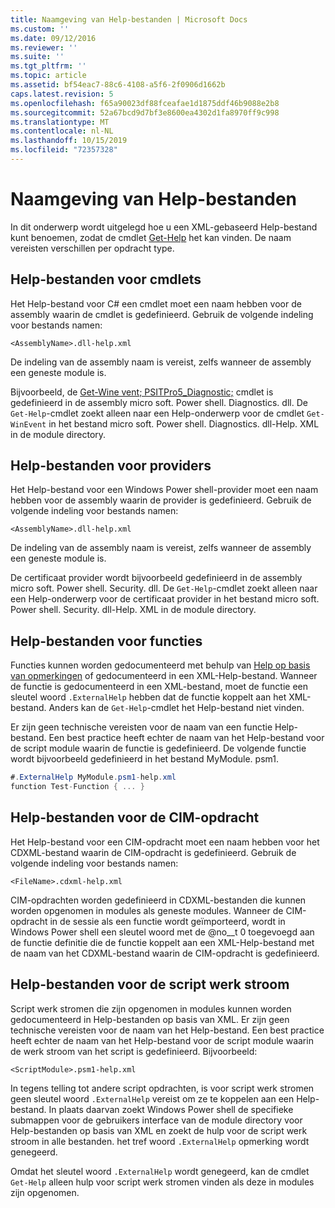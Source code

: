 ```yaml
---
title: Naamgeving van Help-bestanden | Microsoft Docs
ms.custom: ''
ms.date: 09/12/2016
ms.reviewer: ''
ms.suite: ''
ms.tgt_pltfrm: ''
ms.topic: article
ms.assetid: bf54eac7-88c6-4108-a5f6-2f0906d1662b
caps.latest.revision: 5
ms.openlocfilehash: f65a90023df88fceafae1d1875ddf46b9088e2b8
ms.sourcegitcommit: 52a67bcd9d7bf3e8600ea4302d1fa8970ff9c998
ms.translationtype: MT
ms.contentlocale: nl-NL
ms.lasthandoff: 10/15/2019
ms.locfileid: "72357328"
---
```

# <a name="naming-help-files"></a>Naamgeving van Help-bestanden

In dit onderwerp wordt uitgelegd hoe u een XML-gebaseerd Help-bestand kunt benoemen, zodat de cmdlet [Get-Help](/powershell/module/Microsoft.PowerShell.Core/Get-Help) het kan vinden. De naam vereisten verschillen per opdracht type.

## <a name="cmdlet-help-files"></a>Help-bestanden voor cmdlets

Het Help-bestand voor C# een cmdlet moet een naam hebben voor de assembly waarin de cmdlet is gedefinieerd. Gebruik de volgende indeling voor bestands namen:

```
<AssemblyName>.dll-help.xml
```

De indeling van de assembly naam is vereist, zelfs wanneer de assembly een geneste module is.

Bijvoorbeeld, de [Get-Wine vent; PSITPro5_Diagnostic;](/powershell/module/Microsoft.PowerShell.Diagnostics/Get-WinEvent) cmdlet is gedefinieerd in de assembly micro soft. Power shell. Diagnostics. dll. De `Get-Help`-cmdlet zoekt alleen naar een Help-onderwerp voor de cmdlet `Get-WinEvent` in het bestand micro soft. Power shell. Diagnostics. dll-Help. XML in de module directory.

## <a name="provider-help-files"></a>Help-bestanden voor providers

Het Help-bestand voor een Windows Power shell-provider moet een naam hebben voor de assembly waarin de provider is gedefinieerd. Gebruik de volgende indeling voor bestands namen:

```
<AssemblyName>.dll-help.xml
```

De indeling van de assembly naam is vereist, zelfs wanneer de assembly een geneste module is.

De certificaat provider wordt bijvoorbeeld gedefinieerd in de assembly micro soft. Power shell. Security. dll. De `Get-Help`-cmdlet zoekt alleen naar een Help-onderwerp voor de certificaat provider in het bestand micro soft. Power shell. Security. dll-Help. XML in de module directory.

## <a name="function-help-files"></a>Help-bestanden voor functies

Functies kunnen worden gedocumenteerd met behulp van [Help op basis van opmerkingen](/powershell/module/microsoft.powershell.core/about/about_comment_based_help) of gedocumenteerd in een XML-Help-bestand. Wanneer de functie is gedocumenteerd in een XML-bestand, moet de functie een sleutel woord `.ExternalHelp` hebben dat de functie koppelt aan het XML-bestand. Anders kan de `Get-Help`-cmdlet het Help-bestand niet vinden.

Er zijn geen technische vereisten voor de naam van een functie Help-bestand. Een best practice heeft echter de naam van het Help-bestand voor de script module waarin de functie is gedefinieerd. De volgende functie wordt bijvoorbeeld gedefinieerd in het bestand MyModule. psm1.

```csharp
#.ExternalHelp MyModule.psm1-help.xml
function Test-Function { ... }
```

## <a name="cim-command-help-files"></a>Help-bestanden voor de CIM-opdracht

Het Help-bestand voor een CIM-opdracht moet een naam hebben voor het CDXML-bestand waarin de CIM-opdracht is gedefinieerd. Gebruik de volgende indeling voor bestands namen:

```
<FileName>.cdxml-help.xml
```

CIM-opdrachten worden gedefinieerd in CDXML-bestanden die kunnen worden opgenomen in modules als geneste modules. Wanneer de CIM-opdracht in de sessie als een functie wordt geïmporteerd, wordt in Windows Power shell een sleutel woord met de @no__t 0 toegevoegd aan de functie definitie die de functie koppelt aan een XML-Help-bestand met de naam van het CDXML-bestand waarin de CIM-opdracht is gedefinieerd.

## <a name="script-workflow-help-files"></a>Help-bestanden voor de script werk stroom

Script werk stromen die zijn opgenomen in modules kunnen worden gedocumenteerd in Help-bestanden op basis van XML. Er zijn geen technische vereisten voor de naam van het Help-bestand. Een best practice heeft echter de naam van het Help-bestand voor de script module waarin de werk stroom van het script is gedefinieerd. Bijvoorbeeld:

```
<ScriptModule>.psm1-help.xml
```

In tegens telling tot andere script opdrachten, is voor script werk stromen geen sleutel woord `.ExternalHelp` vereist om ze te koppelen aan een Help-bestand. In plaats daarvan zoekt Windows Power shell de specifieke submappen voor de gebruikers interface van de module directory voor Help-bestanden op basis van XML en zoekt de hulp voor de script werk stroom in alle bestanden. het tref woord `.ExternalHelp` opmerking wordt genegeerd.

Omdat het sleutel woord `.ExternalHelp` wordt genegeerd, kan de cmdlet `Get-Help` alleen hulp voor script werk stromen vinden als deze in modules zijn opgenomen.